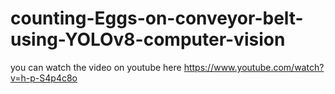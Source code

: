 # counting-Eggs-on-conveyor-belt-using-YOLOv8-computer-vision
you can watch the video on youtube here https://www.youtube.com/watch?v=h-p-S4p4c8o

